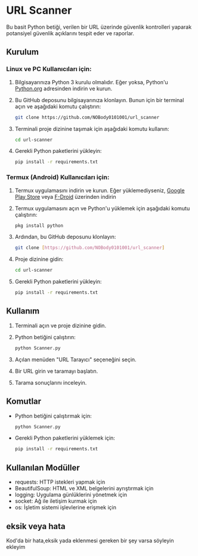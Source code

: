 # URL Scanner

Bu basit Python betiği, verilen bir URL üzerinde güvenlik kontrolleri yaparak potansiyel güvenlik açıklarını tespit eder ve raporlar.

## Kurulum

### Linux ve PC Kullanıcıları için:

1. Bilgisayarınıza Python 3 kurulu olmalıdır. Eğer yoksa, Python'u [Python.org](https://www.python.org/downloads/) adresinden indirin ve kurun.

2. Bu GitHub deposunu bilgisayarınıza klonlayın. Bunun için bir terminal açın ve aşağıdaki komutu çalıştırın:

    ```bash
    git clone https://github.com/NOBody0101001/url_scanner
    ```

3. Terminali proje dizinine taşımak için aşağıdaki komutu kullanın:

    ```bash
    cd url-scanner
    ```

4. Gerekli Python paketlerini yükleyin:

    ```bash
    pip install -r requirements.txt
    ```

### Termux (Android) Kullanıcıları için:

1. Termux uygulamasını indirin ve kurun. Eğer yüklemediyseniz, [Google Play Store](https://play.google.com/store/apps/details?id=com.termux) veya [F-Droid](https://f-droid.org/packages/com.termux/) üzerinden indirin

2. Termux uygulamasını açın ve Python'u yüklemek için aşağıdaki komutu çalıştırın:

    ```bash
    pkg install python
    ```

3. Ardından, bu GitHub deposunu klonlayın:

    ```bash
    git clone [https://github.com/NOBody0101001/url_scanner]
    ```

4. Proje dizinine gidin:

    ```bash
    cd url-scanner
    ```

5. Gerekli Python paketlerini yükleyin:

    ```bash
    pip install -r requirements.txt
    ```

## Kullanım

1. Terminali açın ve proje dizinine gidin.

2. Python betiğini çalıştırın:

    ```bash
    python Scanner.py
    ```

3. Açılan menüden "URL Tarayıcı" seçeneğini seçin.

4. Bir URL girin ve taramayı başlatın. 

5. Tarama sonuçlarını inceleyin.

## Komutlar

- Python betiğini çalıştırmak için:

    ```bash
    python Scanner.py
    ```

- Gerekli Python paketlerini yüklemek için:

    ```bash
    pip install -r requirements.txt
    ```

## Kullanılan Modüller

- requests: HTTP istekleri yapmak için
- BeautifulSoup: HTML ve XML belgelerini ayrıştırmak için
- logging: Uygulama günlüklerini yönetmek için
- socket: Ağ ile iletişim kurmak için
- os: İşletim sistemi işlevlerine erişmek için

## eksik veya hata
Kod'da bir hata,eksik yada eklenmesi gereken bir şey varsa söyleyin ekleyim
